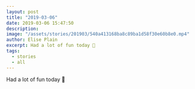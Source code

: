 ```yaml
---
layout: post
title: "2019-03-06"
date: 2019-03-06 15:47:50
description: 
image: "/assets/stories/201903/540a413168ba8c89ba1d58f30e60b8e0.mp4"
author: Elise Plain
excerpt: Had a lot of fun today 🧁
tags: 
  - stories
  - all
---
```


Had a lot of fun today 🧁
<p></p>
